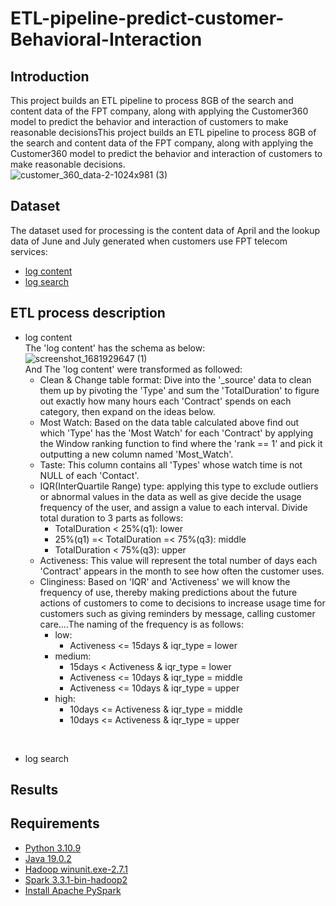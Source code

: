 # ETL-pipeline-predict-customer-Behavioral-Interaction

## Introduction
This project builds an ETL pipeline to process 8GB of the search and content data of the FPT company, along with applying the Customer360 model to predict the behavior and interaction of customers to make reasonable decisionsThis project builds an ETL pipeline to process 8GB of the search and content data of the FPT company, along with applying the Customer360 model to predict the behavior and interaction of customers to make reasonable decisions.
<br>
![customer_360_data-2-1024x981 (3)](https://user-images.githubusercontent.com/101572443/233166379-ed883b3d-ff6d-4e8e-b9b6-722e7a663d5b.png)

## Dataset
The dataset used for processing is the content data of April and the lookup data of June and July generated when customers use FPT telecom services:
- [log content](#)
- [log search](#bỏlinkgithubvao)

## ETL process description
- log content <br>
The 'log content' has the schema as below: <br>
![screenshot_1681929647 (1)](https://user-images.githubusercontent.com/101572443/233170588-95393779-53ec-494f-b1da-b92b7b139e95.png)<br>
And The 'log content' were transformed as followed:
  - Clean & Change table format: Dive into the '_source' data to clean them up by pivoting the 'Type' and sum the 'TotalDuration' to figure out exactly how many hours each 'Contract' spends on each category, then expand on the ideas below.
  - Most Watch: Based on the data table calculated above find out which 'Type' has the 'Most Watch' for each 'Contract' by applying the Window ranking function to find where the 'rank == 1' and pick it outputting a new column named 'Most_Watch'.
  - Taste: This column contains all 'Types' whose watch time is not NULL of each 'Contact'.
  - IQR(InterQuartile Range) type: applying this type to exclude outliers or abnormal values in the data as well as give decide the usage frequency of the user, and assign a value to each interval. Divide total duration to 3 parts as follows:
    - TotalDuration < 25%(q1): lower
    - 25%(q1) =< TotalDuration =< 75%(q3): middle
    - TotalDuration < 75%(q3): upper
  - Activeness: This value will represent the total number of days each 'Contract' appears in the month to see how often the customer uses.
  - Clinginess: Based on 'IQR' and 'Activeness' we will know the frequency of use, thereby making predictions about the future actions of customers to come to decisions to increase usage time for customers such as giving reminders by message, calling customer care....The naming of the frequency is as follows:
    - low:
      - Activeness <= 15days & iqr_type = lower
    - medium:
      - 15days < Activeness & iqr_type = lower
      - Activeness <= 10days & iqr_type = middle
      - Activeness <= 10days & iqr_type = upper
    - high:
      - 10days <= Activeness & iqr_type = middle
      - 10days <= Activeness & iqr_type = upper
<br>

- log search <br>
## Results

## Requirements
- [Python 3.10.9](#)
- [Java 19.0.2](#)
- [Hadoop winunit.exe-2.7.1](#)
- [Spark 3.3.1-bin-hadoop2](https://www.youtube.com/watch?v=OmcSTQVkrvo)
- [Install Apache PySpark](https://www.youtube.com/watch?v=OmcSTQVkrvo)
